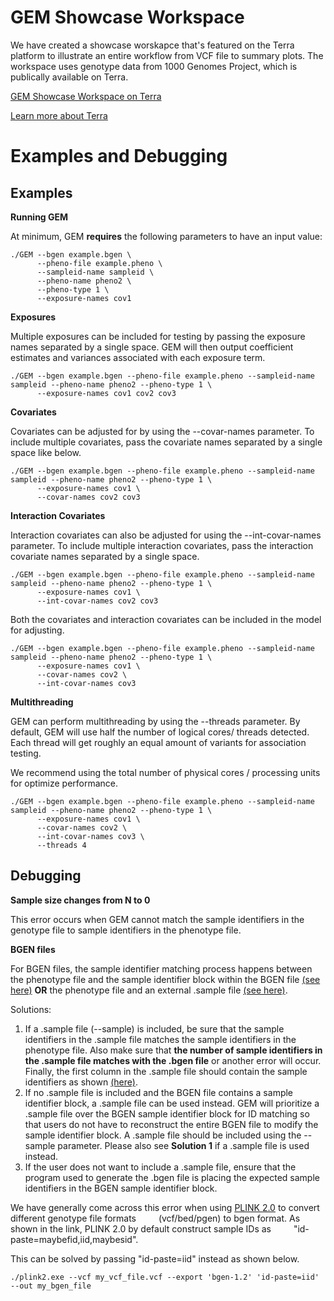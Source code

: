 # GEM Showcase Workspace 

We have created a showcase worskapce that's featured on the Terra platform to illustrate an entire workflow from VCF file to summary plots. The workspace uses genotype data from 1000 Genomes Project, which is publically available on Terra.

[GEM Showcase Workspace on Terra](https://app.terra.bio/#workspaces/largescale-gxe-methods/GEM-showcase)

[Learn more about Terra](https://terra.bio/resources/getting-started/)


# Examples and Debugging 
## Examples 

**Running GEM**

At minimum, GEM **requires** the following parameters to have an input value:

```
./GEM --bgen example.bgen \
      --pheno-file example.pheno \
      --sampleid-name sampleid \
      --pheno-name pheno2 \
      --pheno-type 1 \
      --exposure-names cov1
```

**Exposures**

Multiple exposures can be included for testing by passing the exposure names separated by a single space.
GEM will then output coefficient estimates and variances associated with each exposure term.

```
./GEM --bgen example.bgen --pheno-file example.pheno --sampleid-name sampleid --pheno-name pheno2 --pheno-type 1 \
      --exposure-names cov1 cov2 cov3
```

**Covariates**

Covariates can be adjusted for by using the --covar-names parameter. To include multiple covariates,
pass the covariate names separated by a single space like below.

```
./GEM --bgen example.bgen --pheno-file example.pheno --sampleid-name sampleid --pheno-name pheno2 --pheno-type 1 \
      --exposure-names cov1 \
      --covar-names cov2 cov3
```

**Interaction Covariates**

Interaction covariates can also be adjusted for using the --int-covar-names parameter. To include multiple
interaction covariates, pass the interaction covariate names separated by a single space.

```
./GEM --bgen example.bgen --pheno-file example.pheno --sampleid-name sampleid --pheno-name pheno2 --pheno-type 1 \
      --exposure-names cov1 \
      --int-covar-names cov2 cov3
```


Both the covariates and interaction covariates can be included in the model for adjusting.

```
./GEM --bgen example.bgen --pheno-file example.pheno --sampleid-name sampleid --pheno-name pheno2 --pheno-type 1 \
      --exposure-names cov1 \
      --covar-names cov2 \
      --int-covar-names cov3
```


**Multithreading**

GEM can perform multithreading by using the --threads parameter. By default, GEM will use half the number of
logical cores/ threads detected. Each thread will get roughly an equal amount of variants for association testing.

We recommend using the total number of physical cores / processing units for optimize performance.

```
./GEM --bgen example.bgen --pheno-file example.pheno --sampleid-name sampleid --pheno-name pheno2 --pheno-type 1 \
      --exposure-names cov1 \
      --covar-names cov2 \
      --int-covar-names cov3 \
      --threads 4
```    

## Debugging

**Sample size changes from N to 0**

This error occurs when GEM cannot match the sample identifiers in the genotype file to sample identifiers in the phenotype file.

**BGEN files**

For BGEN files, the sample identifier matching process happens between the phenotype file and the sample identifier block within the BGEN file [(see here)](https://www.well.ox.ac.uk/~gav/bgen_format/spec/latest.html)  **OR** the phenotype file and an external .sample file [(see here)](https://www.well.ox.ac.uk/~gav/qctool_v2/documentation/sample_file_formats.html).

Solutions:

1. If a .sample file (--sample) is included, be sure that the sample identifiers in the .sample file matches the sample identifiers in the phenotype file. Also make sure that **the number of sample identifiers in the .sample file matches with the .bgen file** or another error will occur. Finally, the first column in the .sample file should contain the sample identifiers as shown [(here)](https://www.well.ox.ac.uk/~gav/qctool_v2/documentation/sample_file_formats.html).
2. If no .sample file is included and the BGEN file contains a sample identifier block, a .sample file can be used instead. GEM will prioritize a .sample file over the BGEN sample identifier block for ID matching so that users do not have to reconstruct the entire BGEN file to modify the sample identifier block. A .sample file should be included using the --sample parameter. Please also see **Solution 1** if a .sample file is used instead.
3. If the user does not want to include a .sample file, ensure that the program used to generate the .bgen file is placing the expected sample identifiers in the BGEN sample identifier block.

We have generally come across this error when using [PLINK 2.0](https://www.cog-genomics.org/plink/2.0/data#export) to convert different genotype file formats     (vcf/bed/pgen) to bgen format. As shown in the link, PLINK 2.0 by default construct sample IDs as
    "id-paste=maybefid,iid,maybesid".

This can be solved by passing "id-paste=iid" instead as shown below.
```
./plink2.exe --vcf my_vcf_file.vcf --export 'bgen-1.2' 'id-paste=iid' --out my_bgen_file
```

